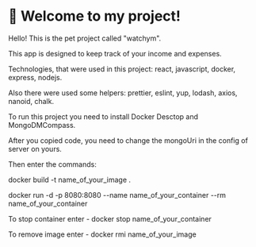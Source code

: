 # 🚀 Welcome to my project!

Hello! This is the pet project called "watchym".

This app is designed to keep track of your income and expenses.

Technologies, that were used in this project: react, javascript, docker, express, nodejs.

Also there were used some helpers: prettier, eslint, yup, lodash, axios, nanoid, chalk.

To run this project you need to install Docker Desctop and MongoDMCompass.

After you copied code, you need to change the mongoUri in the config of server on yours.

Then enter the commands:

docker build -t name_of_your_image .

docker run -d -p 8080:8080 --name name_of_your_container --rm name_of_your_container

To stop container enter - docker stop name_of_your_container

To remove image enter - docker rmi name_of_your_image
